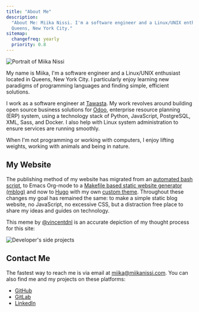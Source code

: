 ```yaml
---
title: "About Me"
description:
  "About Me: Miika Nissi. I'm a software engineer and a Linux/UNIX enthusiast located in
  Queens, New York City."
sitemap:
  changefreq: yearly
  priority: 0.8
---
```


![Portrait of Miika Nissi](/media/miika.jpg)

My name is Miika, I'm a software engineer and a Linux/UNIX enthusiast located in Queens,
New York City. I particularly enjoy learning new paradigms of programming languages and
finding simple, efficient solutions.

I work as a software engineer at [Tawasta](https://tawasta.fi/en/). My work revolves
around building open source business solutions for [Odoo](https://www.odoo.com/),
enterprise resource planning (ERP) system, using a technology stack of Python,
JavaScript, PostgreSQL, XML, Sass, and Docker. I also help with Linux system
administration to ensure services are running smoothly.

When I'm not programming or working with computers, I enjoy lifting weights, working
with animals and being in nature.

## My Website

The publishing method of my website has migrated from an
[automated bash script](https://github.com/miikanissi/blogi), to Emacs Org-mode to a
[Makefile based static website generator (mblog)](https://github.com/miikanissi/mblog)
and now to [Hugo](https://github.com/miikanissi/miikanissi.com) with my own
[custom theme](https://github.com/miikanissi/debet-esse). Throughout these changes my
goal has remained the same: to make a simple static blog website, no JavaScript, no
excessive CSS, but a distraction free place to share my ideas and guides on technology.

This meme by [@vincentdnl](https://twitter.com/vincentdnl) is an accurate depiction of
my thought process for this site:

![Developer's side projects](/media/blog-meme.jpg)

## Contact Me

The fastest way to reach me is via email at
[miika@miikanissi.com](mailto:miika@miikanissi.com). You can also find me and my
projects on these platforms:

- [GitHub](https://github.com/miikanissi)
- [GitLab](https://gitlab.com/miikanissi)
- [LinkedIn](https://www.linkedin.com/in/miikanissi/)
